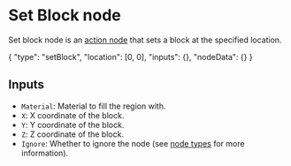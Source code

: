 # Set Block node

Set block node is an [action node](/layers/node_types/action) that sets a block at the specified location.

<Node>
    {
        "type": "setBlock",
        "location": [0, 0],
        "inputs": {},
        "nodeData": {}
    }
</Node>

## Inputs

-   `Material`: Material to fill the region with.
-   `X`: X coordinate of the block.
-   `Y`: Y coordinate of the block.
-   `Z`: Z coordinate of the block.
-   `Ignore`: Whether to ignore the node (see [node types](/layers/node_types) for more information).
